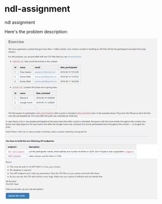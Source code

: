# ndl-assignment
ndl assignment

Here's the problem description:

![Problem Description Page 1](https://raw.githubusercontent.com/Vikas-Kaushik/ndl-assignment/master/resources/page1.png)
![Problem Description Page 1](https://raw.githubusercontent.com/Vikas-Kaushik/ndl-assignment/master/resources/page2.png)
